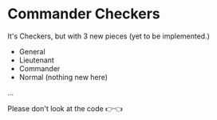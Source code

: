 # Commander Checkers
It's Checkers, but with 3 new pieces (yet to be implemented.)
* General 
* Lieutenant
* Commander
* Normal (nothing new here)

...

Please don't look at the code 👉👈
